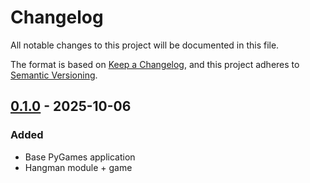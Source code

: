 # Changelog

All notable changes to this project will be documented in this file.

The format is based on [Keep a Changelog](https://keepachangelog.com/en/1.1.0/),
and this project adheres to [Semantic Versioning](https://semver.org/spec/v2.0.0.html).

## [0.1.0] - 2025-10-06

### Added

- Base PyGames application
- Hangman module + game

<!-- [0.2.0]: https://github.com/mellowghostyx/pygames/compare/v0.1.0...v0.2.0 -->
[0.1.0]: https://github.com/mellowghostyx/pygames/releases/tag/v0.1.0
